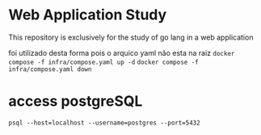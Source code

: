 # Web Application Study

This repository is exclusively for the study of go lang in a web application

foi utilizado desta forma pois o arquico yaml não esta na raiz
`docker compose -f infra/compose.yaml up -d`
`docker compose -f infra/compose.yaml down`

# access postgreSQL
`psql --host=localhost --username=postgres --port=5432`
